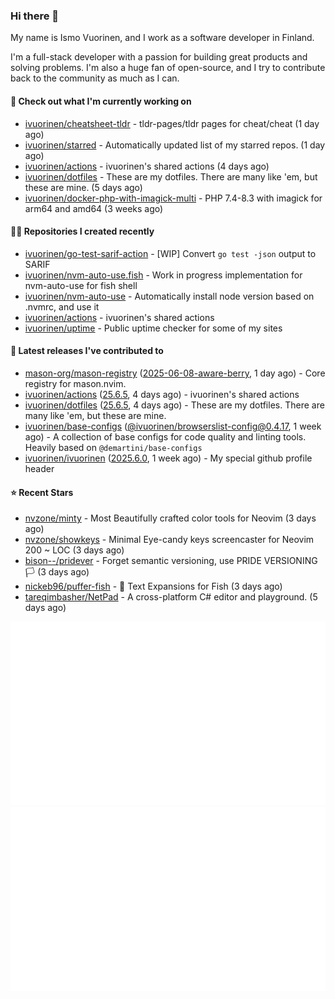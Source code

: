 
### Hi there 👋

My name is Ismo Vuorinen, and I work as a software developer in Finland.

I'm a full-stack developer with a passion for building great products and solving problems.
I'm also a huge fan of open-source, and I try to contribute back to the community as much as I can.

#### 👷 Check out what I'm currently working on

- [ivuorinen/cheatsheet-tldr](https://github.com/ivuorinen/cheatsheet-tldr) - tldr-pages/tldr pages for cheat/cheat (1 day ago)
- [ivuorinen/starred](https://github.com/ivuorinen/starred) - Automatically updated list of my starred repos. (1 day ago)
- [ivuorinen/actions](https://github.com/ivuorinen/actions) - ivuorinen&#39;s shared actions (4 days ago)
- [ivuorinen/dotfiles](https://github.com/ivuorinen/dotfiles) - These are my dotfiles. There are many like &#39;em, but these are mine. (5 days ago)
- [ivuorinen/docker-php-with-imagick-multi](https://github.com/ivuorinen/docker-php-with-imagick-multi) - PHP 7.4-8.3 with imagick for arm64 and amd64 (3 weeks ago)

#### 👨‍💻 Repositories I created recently

- [ivuorinen/go-test-sarif-action](https://github.com/ivuorinen/go-test-sarif-action) - [WIP] Convert `go test -json` output to SARIF
- [ivuorinen/nvm-auto-use.fish](https://github.com/ivuorinen/nvm-auto-use.fish) - Work in progress implementation for nvm-auto-use for fish shell
- [ivuorinen/nvm-auto-use](https://github.com/ivuorinen/nvm-auto-use) - Automatically install node version based on .nvmrc, and use it
- [ivuorinen/actions](https://github.com/ivuorinen/actions) - ivuorinen&#39;s shared actions
- [ivuorinen/uptime](https://github.com/ivuorinen/uptime) - Public uptime checker for some of my sites

#### 🚀 Latest releases I've contributed to

- [mason-org/mason-registry](https://github.com/mason-org/mason-registry) ([2025-06-08-aware-berry](https://github.com/mason-org/mason-registry/releases/tag/2025-06-08-aware-berry), 1 day ago) - Core registry for mason.nvim.
- [ivuorinen/actions](https://github.com/ivuorinen/actions) ([25.6.5](https://github.com/ivuorinen/actions/releases/tag/25.6.5), 4 days ago) - ivuorinen&#39;s shared actions
- [ivuorinen/dotfiles](https://github.com/ivuorinen/dotfiles) ([25.6.5](https://github.com/ivuorinen/dotfiles/releases/tag/25.6.5), 4 days ago) - These are my dotfiles. There are many like &#39;em, but these are mine.
- [ivuorinen/base-configs](https://github.com/ivuorinen/base-configs) ([@ivuorinen/browserslist-config@0.4.17](https://github.com/ivuorinen/base-configs/releases/tag/%40ivuorinen/browserslist-config%400.4.17), 1 week ago) - A collection of base configs for code quality and linting tools. Heavily based on `@demartini/base-configs`
- [ivuorinen/ivuorinen](https://github.com/ivuorinen/ivuorinen) ([2025.6.0](https://github.com/ivuorinen/ivuorinen/releases/tag/2025.6.0), 1 week ago) - My special github profile header

#### ⭐ Recent Stars

- [nvzone/minty](https://github.com/nvzone/minty) - Most Beautifully crafted color tools for Neovim  (3 days ago)
- [nvzone/showkeys](https://github.com/nvzone/showkeys) - Minimal Eye-candy keys screencaster for Neovim  200 ~ LOC (3 days ago)
- [bison--/pridever](https://github.com/bison--/pridever) - Forget semantic versioning, use PRIDE VERSIONING 🏳️‍ (3 days ago)
- [nickeb96/puffer-fish](https://github.com/nickeb96/puffer-fish) - 🐡 Text Expansions for Fish (3 days ago)
- [tareqimbasher/NetPad](https://github.com/tareqimbasher/NetPad) - A cross-platform C# editor and playground. (5 days ago)



<picture>
  <source srcset="https://raw.githubusercontent.com/ivuorinen/github-stats/master/generated/overview.svg#gh-dark-mode-only" media="(prefers-color-scheme: dark)" />
  <img src="https://raw.githubusercontent.com/ivuorinen/github-stats/master/generated/overview.svg#gh-light-mode-only" alt="Overview of my activity" />
</picture>
<picture>
  <source srcset="https://raw.githubusercontent.com/ivuorinen/github-stats/master/generated/languages.svg#gh-dark-mode-only" media="(prefers-color-scheme: dark)" />
  <img src="https://raw.githubusercontent.com/ivuorinen/github-stats/master/generated/languages.svg#gh-light-mode-only" alt="Languages I have been using" />
</picture>


